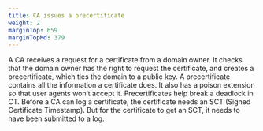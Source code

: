 ```yaml
---
title: CA issues a precertificate
weight: 2
marginTop: 659 
marginTopMd: 379
---
```

A CA receives a request for a certificate from a domain owner. It checks that the domain owner has the right to request the certificate, and creates a precertificate, which ties the domain to a public key. A precertificate contains all the information a certificate does. It also has a poison extension so that user agents won’t accept it. Precertificates help break a deadlock in CT. Before a CA can log a certificate, the certificate needs an SCT (Signed Certificate Timestamp). But for the certificate to get an SCT, it needs to have been submitted to a log.